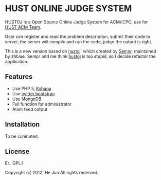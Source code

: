 # HUST ONLINE JUDGE SYSTEM

HUSTOJ is a Open Source Online Judge System for ACM/ICPC, use for [HUST ACM Team](http://acm.hust.edu.cn).

User can register and read the problem description, submit their code to server, the server will compile and run the code, judge the output is right.

This is a new version based on [hustoj](http://code.google.com/p/hustoj/), which created by [Sempr](https://github.com/sempr), maintained by zhblue. Sempr and me think [hustoj](http://code.google.com/p/hustoj/) is too stupid, so I decide refactor the application.

## Features

* Use PHP 5, [Kohana](http://kohanaframework.org/)
* Use [twitter bootstrap](http://twitter.github.com/bootstrap)
* Use [MongoDB](http://www.mongodb.org)
* Full function for administrator
* Atom feed output

## Installation

To be coninuted.

## License

 Er...GPL:)

Copyright (c) 2012, He Jun
All rights reserved.
